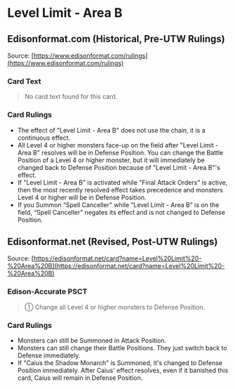 # Level Limit - Area B

## Edisonformat.com (Historical, Pre-UTW Rulings)

Source: [https://www.edisonformat.com/rulings](https://www.edisonformat.com/rulings)

### Card Text

> No card text found for this card.

### Card Rulings

*   The effect of "Level Limit - Area B" does not use the chain, it is a continuous effect.
*   All Level 4 or higher monsters face-up on the field after "Level Limit - Area B" resolves will be in Defense Position. You can change the Battle Position of a Level 4 or higher monster, but it will immediately be changed back to Defense Position because of "Level Limit - Area B"'s effect.
*   If "Level Limit - Area B" is activated while "Final Attack Orders" is active, then the most recently resolved effect takes precedence and monsters Level 4 or higher will be in Defense Position.
*   If you Summon “Spell Canceller” while “Level Limit - Area B” is on the field, “Spell Canceller” negates its effect and is not changed to Defense Position.

## Edisonformat.net (Revised, Post-UTW Rulings)

Source: [https://edisonformat.net/card?name=Level%20Limit%20-%20Area%20B](https://edisonformat.net/card?name=Level%20Limit%20-%20Area%20B)

### Edison-Accurate PSCT

> ① Change all Level 4 or higher monsters to Defense Position.

### Card Rulings

*   Monsters can still be Summoned in Attack Position.
*   Monsters can still change their Battle Positions. They just switch back to Defense immediately.
*   If "Caius the Shadow Monarch" is Summoned, it's changed to Defense Position immediately.
After Caius' effect resolves, even if it banished this card, Caius will remain in Defense Position.
            